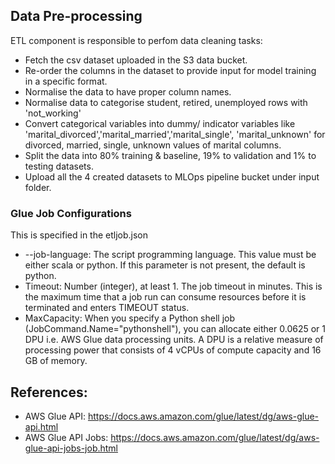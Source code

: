 ## Data Pre-processing
ETL component is responsible to perfom data cleaning tasks:
* Fetch the csv dataset uploaded in the S3 data bucket.
* Re-order the columns in the dataset to provide input for model training in a specific format.
* Normalise the data to have proper column names.
* Normalise data to categorise student, retired, unemployed rows with 'not_working'
* Convert categorical variables into dummy/ indicator variables like 'marital_divorced','marital_married','marital_single', 'marital_unknown' for divorced, married, single, unknown values of marital columns.
* Split the data into 80% training & baseline, 19% to validation and 1% to testing datasets.
* Upload all the 4 created datasets to MLOps pipeline bucket under input folder.

### Glue Job Configurations
This is specified in the etljob.json
* --job-language: The script programming language. This value must be either scala or python. If this parameter is not present, the default is python.
* Timeout: Number (integer), at least 1. The job timeout in minutes. This is the maximum time that a job run can consume resources before it is terminated and enters TIMEOUT status.
* MaxCapacity: When you specify a Python shell job (JobCommand.Name="pythonshell"), you can allocate either 0.0625 or 1 DPU i.e. AWS Glue data processing units. A DPU is a relative measure of processing power that consists of 4 vCPUs of compute capacity and 16 GB of memory. 

## References:
* AWS Glue API: https://docs.aws.amazon.com/glue/latest/dg/aws-glue-api.html
* AWS Glue API Jobs: https://docs.aws.amazon.com/glue/latest/dg/aws-glue-api-jobs-job.html